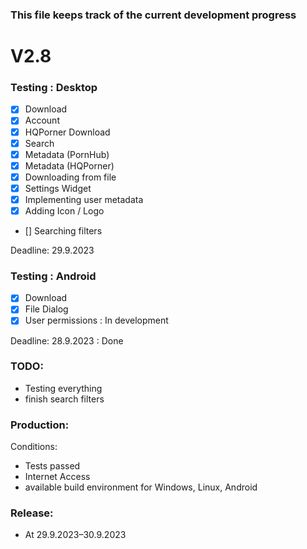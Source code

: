 ### This file keeps track of the current development progress


# V2.8

### Testing : Desktop

- [x] Download
- [x] Account
- [x] HQPorner Download
- [x] Search
- [x] Metadata (PornHub)
- [x] Metadata (HQPorner)
- [x] Downloading from file
- [x] Settings Widget
- [x] Implementing user metadata
- [x] Adding Icon / Logo
- [] Searching filters

Deadline: 29.9.2023

### Testing : Android

- [x] Download
- [x] File Dialog
- [x] User permissions : In development

Deadline: 28.9.2023 : Done

### TODO:
- Testing everything
- finish search filters

### Production:

Conditions:

- Tests passed
- Internet Access
- available build environment for Windows, Linux, Android


### Release:

- At 29.9.2023–30.9.2023